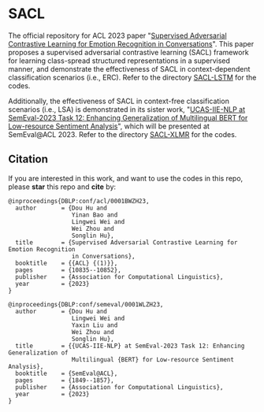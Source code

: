 # SACL
The official repository for ACL 2023 paper "[Supervised Adversarial Contrastive Learning for Emotion Recognition in Conversations](https://aclanthology.org/2023.acl-long.606.pdf)".
This paper proposes a supervised adversarial contrastive learning (SACL) framework for learning class-spread structured representations in a supervised manner, and demonstrate the effectiveness of SACL in context-dependent classification scenarios (i.e., ERC). 
Refer to the directory [SACL-LSTM](https://github.com/zerohd4869/SACL/tree/main/SACL-LSTM) for the codes. 

Additionally, the effectiveness of SACL in context-free classification scenarios (i.e., LSA) is demonstrated in its sister work, "[UCAS-IIE-NLP at SemEval-2023 Task 12: Enhancing Generalization of Multilingual BERT for Low-resource Sentiment Analysis](https://arxiv.org/pdf/2306.01093.pdf)", which will be presented at SemEval@ACL 2023.
Refer to the directory [SACL-XLMR](https://github.com/zerohd4869/SACL/tree/main/SACL-XLMR) for the codes. 







## Citation

If you are interested in this work, and want to use the codes in this repo, please **star** this repo and **cite** by:


```
@inproceedings{DBLP:conf/acl/0001BWZH23,
  author       = {Dou Hu and
                  Yinan Bao and
                  Lingwei Wei and
                  Wei Zhou and
                  Songlin Hu},
  title        = {Supervised Adversarial Contrastive Learning for Emotion Recognition
                  in Conversations},
  booktitle    = {{ACL} {(1)}},
  pages        = {10835--10852},
  publisher    = {Association for Computational Linguistics},
  year         = {2023}
}

@inproceedings{DBLP:conf/semeval/0001WLZH23,
  author       = {Dou Hu and
                  Lingwei Wei and
                  Yaxin Liu and
                  Wei Zhou and
                  Songlin Hu},
  title        = {{UCAS-IIE-NLP} at SemEval-2023 Task 12: Enhancing Generalization of
                  Multilingual {BERT} for Low-resource Sentiment Analysis},
  booktitle    = {SemEval@ACL},
  pages        = {1849--1857},
  publisher    = {Association for Computational Linguistics},
  year         = {2023}
}

```